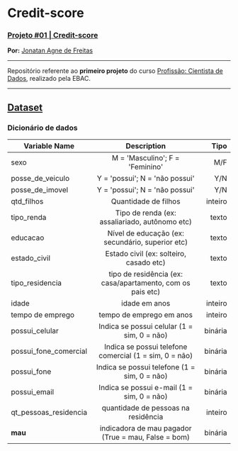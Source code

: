 # Credit-score

### [**Projeto #01** | Credit-score](https://github.com/JonatanAgneDeFreitas/Credit-score/blob/main/Projeto-1.ipynb)

**Por:** [Jonatan Agne de Freitas](https://www.linkedin.com/in/jonatan-agne-de-freitas/)<br>
<!-- **Data:** 01 de setembro de 2024.<br> -->
<!-- **Última atualização:** 01 de setembro de 2024. -->

---


Repositório referente ao **primeiro projeto** do curso [Profissão: Cientista de Dados](https://github.com/JonatanAgneDeFreitas/DataScience/blob/main/README.md), realizado pela EBAC.


---

## [Dataset](https://github.com/JonatanAgneDeFreitas/Credit-score/blob/main/dados.csv)

### Dicionário de dados

| Variable Name            | Description                                         | Tipo  |
| ------------------------ |:---------------------------------------------------:| -----:|
| sexo| M = 'Masculino'; F = 'Feminino' |M/F|
| posse_de_veiculo| Y = 'possui'; N = 'não possui' |Y/N|
| posse_de_imovel| Y = 'possui'; N = 'não possui' |Y/N|
| qtd_filhos| Quantidade de filhos |inteiro|
| tipo_renda|Tipo de renda (ex: assaliariado, autônomo etc) | texto |
| educacao| Nível de educação (ex: secundário, superior etc) |texto|
| estado_civil | Estado civil (ex: solteiro, casado etc)| texto |
| tipo_residencia | tipo de residência (ex: casa/apartamento, com os pais etc) | texto |
| idade | idade em anos |inteiro|
| tempo de emprego | tempo de emprego em anos |inteiro|
| possui_celular | Indica se possui celular (1 = sim, 0 = não) |binária|
| possui_fone_comercial | Indica se possui telefone comercial (1 = sim, 0 = não) |binária|
| possui_fone | Indica se possui telefone (1 = sim, 0 = não) |binária|
| possui_email | Indica se possui e-mail (1 = sim, 0 = não) |binária|
| qt_pessoas_residencia | quantidade de pessoas na residência |inteiro|
| **mau** | indicadora de mau pagador (True = mau, False = bom) |binária|
